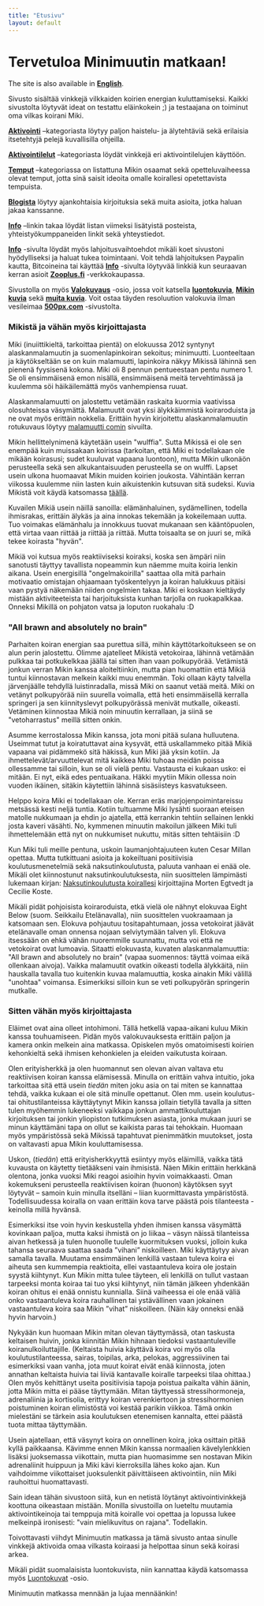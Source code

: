 ```yaml
---
title: "Etusivu"
layout: default
---
```


# Tervetuloa Minimuutin matkaan!

The site is also available in [**English**](/en/).

Sivusto sisältää vinkkejä vilkkaiden koirien energian kuluttamiseksi. Kaikki sivustolta löytyvät ideat on testattu eläinkokein ;) ja testaajana on toiminut oma vilkas koirani Miki.

[**Aktivointi**](/aktivointi/) –kategoriasta löytyy paljon haistelu- ja älytehtäviä sekä erilaisia itsetehtyjä pelejä kuvallisilla ohjeilla.

[**Aktivointilelut**](/aktivointilelut/) –kategoriasta löydät vinkkejä eri aktivointilelujen käyttöön.

[**Temput**](/temput/) –kategoriassa on listattuna Mikin osaamat sekä opetteluvaiheessa olevat temput, jotta sinä saisit ideoita omalle koirallesi opetettavista tempuista.

[**Blogista**](/blogi/) löytyy ajankohtaisia kirjoituksia sekä muita asioita, jotka haluan jakaa kanssanne.

[**Info**](/info/) –linkin takaa löydät listan viimeksi lisätyistä posteista, yhteistyökumppaneiden linkit sekä yhteystiedot.

[**Info**](/info/) -sivulta löydät myös lahjoitusvaihtoehdot mikäli koet sivustoni hyödylliseksi ja haluat tukea toimintaani. Voit tehdä lahjoituksen Paypalin kautta, Bitcoineina tai käyttää [**Info**](/info/) -sivulta löytyvää linkkiä kun seuraavan kerran asioit [**Zooplus.fi**](http://clk.tradedoubler.com/click?p(210840)a(2526211)g(19927404)url(http://www.zooplus.fi/)) -verkkokaupassa.

Sivustolla on myös [**Valokuvaus**](/valokuvaus/) -osio, jossa voit katsella [**luontokuvia**](/valokuvaus/luontokuvat/), [**Mikin kuvia**](/valokuvaus/kuvia-mikista/) sekä [**muita kuvia**](/valokuvaus/abstraktit-muut). Voit ostaa täyden resoluution valokuvia ilman vesileimaa [**500px.com**](https://500px.com/search?q=minimuutticom&type=market) -sivustolta.

### Mikistä ja vähän myös kirjoittajasta

Miki (inuiittikieltä, tarkoittaa pientä) on elokuussa 2012 syntynyt alaskanmalamuutin ja suomenlapinkoiran sekoitus; minimuutti. Luonteeltaan ja käytökseltään se on kuin malamuutti, lapinkoira näkyy Mikissä lähinnä sen pienenä fyysisenä kokona. Miki oli 8 pennun pentueestaan pentu numero 1. Se oli ensimmäisenä emon nisällä, ensimmäisenä meitä tervehtimässä ja kuulemma söi häikäilemättä myös vanhempiensa ruuat.

Alaskanmalamuutti on jalostettu vetämään raskaita kuormia vaativissa olosuhteissa väsymättä. Malamuutit ovat yksi älykkäimmistä koiraroduista ja ne ovat myös erittäin nokkelia. Erittäin hyvin kirjoitettu alaskanmalamuutin rotukuvaus löytyy [malamuutti comin](http://malamuutti.com/index5.php?page=rotu) sivuilta.

Mikin hellittelynimenä käytetään usein "wulffia". Sutta Mikissä ei ole sen enempää kuin muissakaan koirissa (tarkoitan, että Miki ei todellakaan ole mikään koirasusi; sudet kuuluvat vapaana luontoon), mutta Mikin ulkonäön perusteella sekä sen alkukantaisuuden perusteella se on wulffi. Lapset usein ulkona huomaavat Mikin muiden koirien joukosta. Vähintään kerran viikossa kuulemme niin lasten kuin aikuistenkin kutsuvan sitä sudeksi. Kuvia Mikistä voit käydä katsomassa [täällä](/valokuvaus/kuvia-mikista/).

Kuvailen Mikiä usein näillä sanoilla: elämänhaluinen, sydämellinen, todella ihmisrakas, erittäin älykäs ja aina innokas tekemään ja kokeilemaan uutta. Tuo voimakas elämänhalu ja innokkuus tuovat mukanaan sen kääntöpuolen, että virtaa vaan riittää ja riittää ja riittää. Mutta toisaalta se on juuri se, mikä tekee koirasta "hyvän".

Mikiä voi kutsua myös reaktiiviseksi koiraksi, koska sen ämpäri niin sanotusti täyttyy tavallista nopeammin kun näemme muita koiria lenkin aikana. Usein energisillä "ongelmakoirilla" saattaa olla mitä parhain motivaatio omistajan ohjaamaan työskentelyyn ja koiran halukkuus pitäisi vaan pystyä näkemään niiden ongelmien takaa. Miki ei koskaan kieltäydy mistään aktiviteeteista tai harjoituksista kunhan tarjolla on ruokapalkkaa. Onneksi Mikillä on pohjaton vatsa ja loputon ruokahalu :D

### "All brawn and absolutely no brain"

Parhaiten koiran energian saa purettua sillä, mihin käyttötarkoitukseen se on alun perin jalostettu. Olimme ajatelleet Mikistä vetokoiraa, lähinnä vetämään pulkkaa tai potkukelkkaa jäällä tai sitten ihan vaan polkupyörää. Vetämistä jonkun verran Mikin kanssa aloiteltiinkin, mutta pian huomattiin että Mikiä tuntui kiinnostavan melkein kaikki muu enemmän. Toki ollaan käyty talvella järvenjäälle tehdyllä luistinradalla, missä Miki on saanut vetää meitä. Miki on vetänyt polkupyörää niin suurella voimalla, että heti ensimmäisellä kerralla springeri ja sen kiinnityslevyt polkupyörässä menivät mutkalle, oikeasti. Vetäminen kiinnostaa Mikiä noin minuutin kerrallaan, ja siinä se "vetoharrastus" meillä sitten onkin.

Asumme kerrostalossa Mikin kanssa, jota moni pitää sulana hulluutena. Useimmat tutut ja koiratuttavat aina kysyvät, että uskallammeko pitää Mikiä vapaana vai pidämmekö sitä häkissä, kun Miki jää yksin kotiin. Ja ihmettelevät/arvuuttelevat mitä kaikkea Miki tuhoaa meidän poissa ollessamme tai silloin, kun se oli vielä pentu. Vastausta ei kukaan usko: ei mitään. Ei nyt, eikä edes pentuaikana. Häkki myytiin Mikin ollessa noin vuoden ikäinen, sitäkin käytettiin lähinnä sisäsiisteys kasvatukseen.

Helppo koira Miki ei todellakaan ole. Kerran eräs marjojenpoimintareissu metsässä kesti neljä tuntia. Kotiin tultuamme Miki lysähti suoraan eteisen matolle nukkumaan ja ehdin jo ajatella, että kerrankin tehtiin sellainen lenkki josta kaveri väsähti. No, kymmenen minuutin makoilun jälkeen Miki tuli ihmettelemään että nyt on nukkumiset nukuttu, mitäs sitten tehtäisiin :D

Kun Miki tuli meille pentuna, uskoin laumanjohtajuuteen kuten Cesar Millan opettaa. Mutta tutkittuani asioita ja kokeiltuani positiivisia koulutusmenetelmiä sekä naksutinkoulutusta, paluuta vanhaan ei enää ole. Mikäli olet kiinnostunut naksutinkoulutuksesta, niin suosittelen lämpimästi lukemaan kirjan: [Naksutinkoulutusta koirallesi](http://www.canis.fi/tuotteet.html?id=0/3) kirjoittajina Morten Egtvedt ja Cecilie Koste.

Mikäli pidät pohjoisista koiraroduista, etkä vielä ole nähnyt elokuvaa Eight Below (suom. Seikkailu Etelänavalla), niin suosittelen vuokraamaan ja katsomaan sen. Elokuva pohjautuu tositapahtumaan, jossa vetokoirat jäävät etelänavalle oman onnensa nojaan selviytymään talven yli. Elokuva itsessään on ehkä vähän nuoremmille suunnattu, mutta voi että ne vetokoirat ovat lumoavia. Sitaatti elokuvasta, kuvaten alaskanmalamuuttia: "All brawn and absolutely no brain" (vapaa suomennos: täyttä voimaa eikä ollenkaan aivoja). Vaikka malamuutit ovatkin oikeasti todella älykkäitä, niin hauskalla tavalla tuo kuitenkin kuvaa malamuuttia, koska ainakin Miki välillä "unohtaa" voimansa. Esimerkiksi silloin kun se veti polkupyörän springerin mutkalle.

### Sitten vähän myös kirjoittajasta

Eläimet ovat aina olleet intohimoni. Tällä hetkellä vapaa-aikani kuluu Mikin kanssa touhuamiseen. Pidän myös valokuvauksesta erittäin paljon ja kamera onkin melkein aina matkassa. Opiskelen myös omatoimisesti koirien kehonkieltä sekä ihmisen kehonkielen ja eleiden vaikutusta koiraan.

Olen erityisherkkä ja olen huomannut sen olevan aivan valtava etu reaktiivisen koiran kanssa elämisessä. Minulla on erittäin vahva intuitio, joka tarkoittaa sitä että usein *tiedän* miten joku asia on tai miten se kannattaa tehdä, vaikka kukaan ei ole sitä minulle opettanut. Olen mm. usein koulutus- tai ohitustilanteissa käyttäytynyt Mikin kanssa jollain tietyllä tavalla ja sitten tulen myöhemmin lukeneeksi vaikkapa jonkun ammattikouluttajan kirjoituksen tai jonkin yliopiston tutkimuksen asiasta, jonka mukaan juuri se minun käyttämäni tapa on ollut se kaikista paras tai tehokkain. Huomaan myös ympäristössä sekä Mikissä tapahtuvat pienimmätkin muutokset, josta on valtavasti apua Mikin kouluttamisessa.

Uskon, (*tiedän*) että erityisherkkyyttä esiintyy myös eläimillä, vaikka tätä kuvausta on käytetty tietääkseni vain ihmisistä. Näen Mikin erittäin herkkänä olentona, jonka vuoksi Miki reagoi asioihin hyvin voimakkaasti. Oman kokemukseni perusteella reaktiivisen koiran (huonon) käytöksen syyt löytyvät – samoin kuin minulla itselläni – liian kuormittavasta ympäristöstä. Todellisuudessa koiralla on vaan erittäin kova tarve päästä pois tilanteesta - keinolla millä hyvänsä.

Esimerkiksi itse voin hyvin keskustella yhden ihmisen kanssa väsymättä kovinkaan paljoa, mutta kaksi ihmistä on jo liikaa – väsyn näissä tilanteissa aivan hetkessä ja tulen huonolle tuulelle kuormituksen vuoksi, jolloin kuka tahansa seuraava saattaa saada ”vihani” niskoilleen. Miki käyttäytyy aivan samalla tavalla. Muutama ensimmäinen lenkillä vastaan tuleva koira ei aiheuta sen kummempia reaktioita, ellei vastaantuleva koira ole jostain syystä kiihtynyt. Kun Mikin mitta tulee täyteen, eli lenkillä on tullut vastaan tarpeeksi monta koiraa tai tuo yksi kiihtynyt, niin tämän jälkeen yhdenkään koiran ohitus ei enää onnistu kunnialla. Siinä vaiheessa ei ole enää väliä onko vastaantuleva koira rauhallinen tai ystävällinen vaan jokainen vastaantuleva koira saa Mikin ”vihat” niskoilleen. (Näin käy onneksi enää hyvin harvoin.)

Nykyään kun huomaan Mikin mitan olevan täyttymässä, otan taskusta keltaisen huivin, jonka kiinnitän Mikin hihnaan tiedoksi vastaantuleville koiranulkoiluttajille. (Keltaista huivia käyttävä koira voi myös olla koulutustilanteessa, sairas, toipilas, arka, pelokas, aggressiivinen tai esimerkiksi vaan vanha, jota muut koirat eivät enää kiinnosta, joten annathan keltaista huivia tai liiviä kantavalle koiralle tarpeeksi tilaa ohittaa.) Olen myös kehittänyt useita positiivisia tapoja poistua paikalta vähin äänin, jotta Mikin mitta ei pääse täyttymään. Mitan täyttyessä stressihormoneja, adrenaliinia ja kortisolia, erittyy koiran verenkiertoon ja stressihormonien poistuminen koiran elimistöstä voi kestää parikin viikkoa. Tämä onkin mielestäni se tärkein asia koulutuksen etenemisen kannalta, ettei päästä tuota mittaa täyttymään.

Usein ajatellaan, että väsynyt koira on onnellinen koira, joka osittain pitää kyllä paikkaansa. Kävimme ennen Mikin kanssa normaalien kävelylenkkien lisäksi juoksemassa viikottain, mutta pian huomasimme sen nostavan Mikin adrenaliinit huippuun ja Miki kävi kierroksilla lähes koko ajan. Kun vaihdoimme viikottaiset juoksulenkit päivittäiseen aktivointiin, niin Miki rauhoittui huomattavasti.

Sain idean tähän sivustoon siitä, kun en netistä löytänyt aktivointivinkkejä koottuna oikeastaan mistään. Monilla sivustoilla on lueteltu muutamia aktivointikeinoja tai temppuja mitä koiralle voi opettaa ja lopussa lukee melkeinpä ironisesti: "vain mielikuvitus on rajana". Todellakin.

Toivottavasti viihdyt Minimuutin matkassa ja tämä sivusto antaa sinulle vinkkejä aktivoida omaa vilkasta koiraasi ja helpottaa sinun sekä koirasi arkea.

Mikäli pidät suomalaisista luontokuvista, niin kannattaa käydä katsomassa myös [Luontokuvat](/valokuvaus/luontokuvat/) -osio.

Minimuutin matkassa mennään ja lujaa mennäänkin!
